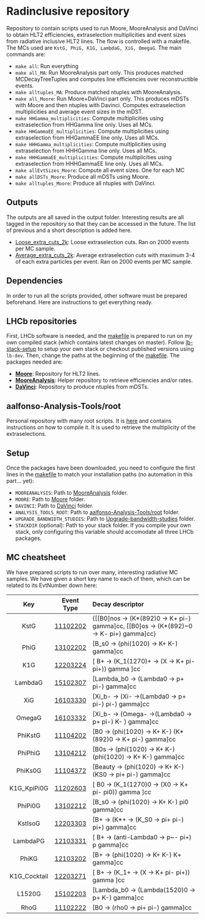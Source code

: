 # Radinclusive repository

Repository to contain scripts used to run Moore, MooreAnalysis and DaVinci to obtain HLT2 efficiencies, extraselection multiplicities and event sizes from radiative inclusive HLT2 lines.
The flow is controlled with a makefile. The MCs used are `KstG, PhiG, K1G, LambdaG, XiG, OmegaG`. The main commands are:

- `make all`: Run everything
- `make all_MA`: Run MooreAnalysis part only. This produces matched MCDecayTreeTuples and computes line efficiencies over reconstructible events.
- `make alltuples_MA`: Produce matched ntuples with MooreAnalysis.
- `make all_Moore`: Run Moore+DaVinci part only. This produces mDSTs with Moore and then ntuples with Davinci. Computes extraselection multiplicities and average event sizes in the mDST.
- `make HHGamma_multiplicities`: Compute multiplicities using extraselection from HHGamma line only. Uses all MCs.
- `make HHGammaEE_multiplicities`: Compute multiplicities using extraselection from HHGammaEE line only. Uses all MCs.
- `make HHHGamma_multiplicities`: Compute multiplicities using extraselection from HHHGamma line only. Uses all MCs.
- `make HHHGammaEE_multiplicities`: Compute multiplicities using extraselection from HHHGammaEE line only. Uses all MCs.
- `make allEvtSizes_Moore`: Compute all event sizes. One for each MC
- `make allDSTs_Moore`: Produce all mDSTs using Moore.
- `make alltuples_Moore`: Produce all ntuples with DaVinci.

## Outputs

The outputs are all saved in the output folder. Interesting results are all tagged in the repository so that they can be accessed in the future. The list of previous and a short description is added here.

- [Loose_extra_cuts_2k](https://gitlab.cern.ch/aalfonso/moore_upgrade/-/tree/Loose_extra_cuts_2k): Loose extraselection cuts. Ran on 2000 events per MC sample.
- [Average_extra_cuts_2k](https://gitlab.cern.ch/aalfonso/moore_upgrade/-/tree/Average_extra_cuts_2k): Average extraselection cuts with maximum 3-4 of each extra particles per event. Ran on 2000 events per MC sample.

## Dependencies

In order to run all the scripts provided, other software must be prepared beforehand. Here are instructions to get everything ready.

## LHCb repositories

First, LHCb software is needed, and the [makefile](makefile) is prepared to run on my own compiled stack (which contains latest changes on master). Follow [lb-stack-setup](https://gitlab.cern.ch/rmatev/lb-stack-setup) to setup your own stack or checkout published versions using `lb-dev`. Then, change the paths at the beginning of the [makefile](makefile). The packages needed are:

- **[Moore](https://gitlab.cern.ch/lhcb/Moore)**: Repository for HLT2 lines.
- **[MooreAnalysis](https://gitlab.cern.ch/lhcb/MooreAnalysis/)**: Helper repository to retrieve efficiencies and/or rates.
- **[DaVinci](https://gitlab.cern.ch/lhcb/DaVinci)**: Repository to produce ntuples from mDSTs.

## aalfonso-Analysis-Tools/root

Personal repository with many root scripts. It is [here](https://gitlab.cern.ch/aalfonso-Analysis-Tools/root) and contains instructions on how to compile it. It is used to retrieve the multiplicity of the extraselections.

## Setup

Once the packages have been downloaded, you need to configure the first lines in the [makefile](makefile) to match your installation paths (no automation in this part... yet):

- `MOOREANALYSIS`: Path to [MooreAnalysis](https://gitlab.cern.ch/lhcb/MooreAnalysis/) folder.
- `MOORE`: Path to [Moore](https://gitlab.cern.ch/lhcb/Moore) folder.
- `DAVINCI`: Path to [DaVinci](https://gitlab.cern.ch/lhcb/DaVinci) folder.
- `ANALYSIS_TOOLS_ROOT`: Path to [aalfonso-Analysis-Tools/root](https://gitlab.cern.ch/aalfonso-Analysis-Tools/root) folder.
- `UPGRADE_BANDWIDTH_STUDIES`: Path to [Upgrade-bandwidth-studies](https://gitlab.cern.ch/lhcb-HLT/upgrade-bandwidth-studies) folder.
- `STACKDIR` (optional): Path to your stack folder. If you compile your own stack, only configuring this variable should accomodate all three LHCb packages.

## MC cheatsheet

We have prepared scripts to run over many, interesting radiative MC samples. We have given a short key name to each of them, which can be related to its EvtNumber down here:

|     Key      |                                         Event Type                                          | Decay descriptor                                                                       |
| :----------: | :-----------------------------------------------------------------------------------------: | :------------------------------------------------------------------------------------- |
|     KstG     | [11102202](http://lhcbdoc.web.cern.ch/lhcbdoc/decfiles/releases/latest/options/11102202.py) | {[[B0]nos -> (K*(892)0 -> K+ pi-) gamma]cc, [[B0]os -> (K*(892)~0 -> K- pi+) gamma]cc} |
|     PhiG     | [13102202](http://lhcbdoc.web.cern.ch/lhcbdoc/decfiles/releases/latest/options/13102202.py) | [B_s0 -> (phi(1020) -> K+ K-) gamma]cc                                                 |
|     K1G      | [12203224](http://lhcbdoc.web.cern.ch/lhcbdoc/decfiles/releases/latest/options/12203224.py) | [ B+ -> (K_1(1270)+ -> (X ->  K+ pi- pi+)) gamma ]cc                                   |
|   LambdaG    | [15102307](http://lhcbdoc.web.cern.ch/lhcbdoc/decfiles/releases/latest/options/15102307.py) | [Lambda_b0 -> (Lambda0 -> p+ pi-) gamma]cc                                             |
|     XiG      | [16103330](http://lhcbdoc.web.cern.ch/lhcbdoc/decfiles/releases/latest/options/16103330.py) | [Xi_b- -> (Xi- ->(Lambda0 -> p+ pi-) pi-) gamma]cc                                     |
|    OmegaG    | [16103332](http://lhcbdoc.web.cern.ch/lhcbdoc/decfiles/releases/latest/options/16103332.py) | [Xi_b- -> (Omega- ->(Lambda0 -> p+ pi-) K- ) gamma]cc                                  |
|   PhiKstG    | [11104202](http://lhcbdoc.web.cern.ch/lhcbdoc/decfiles/releases/latest/options/11104202.py) | [B0 -> (phi(1020) -> K+ K-) (K*(892)0 -> K+ pi-) gamma]cc                              |
|   PhiPhiG    | [13104212](http://lhcbdoc.web.cern.ch/lhcbdoc/decfiles/releases/latest/options/13104212.py) | [B0s -> (phi(1020) -> K+ K-) (phi(1020) -> K+ K-)  gamma]cc                            |
|   PhiKs0G    | [11104372](http://lhcbdoc.web.cern.ch/lhcbdoc/decfiles/releases/latest/options/11104372.py) | [Beauty -> (phi(1020) -> K+ K-) (KS0 -> pi+ pi-)  gamma]cc                             |
| K1G_KpiPi0G  | [11202603](http://lhcbdoc.web.cern.ch/lhcbdoc/decfiles/releases/latest/options/11202603.py) | [ B0 -> (K_1(1270)0 -> (X0 ->  K+ pi- pi0)) gamma ]cc                                  |
|   PhiPi0G    | [13102212](http://lhcbdoc.web.cern.ch/lhcbdoc/decfiles/releases/latest/options/13102212.py) | [B_s0 -> (phi(1020) -> K+ K-) pi0 gamma]cc                                             |
|   KstIsoG    | [12203303](http://lhcbdoc.web.cern.ch/lhcbdoc/decfiles/releases/latest/options/12203303.py) | [B+ -> (K*+ -> (K_S0 -> pi+ pi-) pi+) gamma]cc                                         |
|   LambdaPG   | [12103331](http://lhcbdoc.web.cern.ch/lhcbdoc/decfiles/releases/latest/options/12103331.py) | [ B+ -> (anti-Lambda0 -> p~- pi+) p gamma]cc                                           |
|    PhiKG     | [12103202](http://lhcbdoc.web.cern.ch/lhcbdoc/decfiles/releases/latest/options/12103202.py) | [B+ -> (phi(1020) -> K+ K-) K+ gamma]cc                                                |
| K1G_Cocktail | [12203271](http://lhcbdoc.web.cern.ch/lhcbdoc/decfiles/releases/latest/options/12203271.py) | [ B+ -> (K_1+ -> (X ->  K+ pi- pi+)) gamma ]cc                                         |
|    L1520G    | [15102203](http://lhcbdoc.web.cern.ch/lhcbdoc/decfiles/releases/latest/options/15102203.py) | [Lambda_b0 -> (Lambda(1520)0 -> p+ K-) gamma]cc                                        |
|     RhoG     | [11102222](http://lhcbdoc.web.cern.ch/lhcbdoc/decfiles/releases/latest/options/11102222.py) | [B0 -> (rho0 -> pi+ pi-) gamma]cc                                                      |
